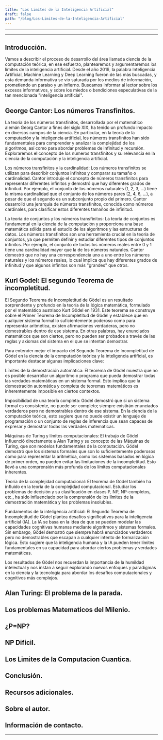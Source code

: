```yaml
---
title: "Los Limites de la Inteligencia Artificial"
draft: false
path: "/blog/Los-Limites-de-la-Inteligencia-Artificial"
---
```


-------------------------------
-------------------------------


## Introducción.
Vamos a describir el proceso de desarrollo del área llamada ciencia de la computación teórica, en ese esfuerzo, plantearemos y argumentaremos los límites de la inteligencia artificial.
Desde el año 2019, la palabra Inteligencia Artificial, Machine Learning y Deep Learning fueron de las más buscadas, y esta demanda informativa se vio saturada por los medios de información, prometiendo un paraíso y un infierno. Buscamos informar al lector sobre los excesos informativos, y sobre los miedos o bendiciones especulativas de la tan mencionada "inteligencia artificial".

## George Cantor: Los números Transfinitos.
La teoría de los números transfinitos, desarrollada por el matemático alemán Georg Cantor a fines del siglo XIX, ha tenido un profundo impacto en diversos campos de la ciencia. En particular, en la teoría de la computación y la inteligencia artificial, los números transfinitos han sido fundamentales para comprender y analizar la complejidad de los algoritmos, así como para abordar problemas de infinitud y recursión. Exploraremos el concepto de los números transfinitos y su relevancia en la ciencia de la computación y la inteligencia artificial.

Los números transfinitos y la cardinalidad:
Los números transfinitos se utilizan para describir conjuntos infinitos y comparar su tamaño o cardinalidad. Cantor introdujo el concepto de números transfinitos para representar diferentes infinitos y demostró que hay diferentes grados de infinitud. Por ejemplo, el conjunto de los números naturales (1, 2, 3, ...) tiene la misma cardinalidad que el conjunto de los números pares (2, 4, 6, ...), a pesar de que el segundo es un subconjunto propio del primero. Cantor desarrolló una jerarquía de números transfinitos, conocida como números cardinales, para clasificar estos diferentes tamaños de infinitud.

La teoría de conjuntos y los números transfinitos:
La teoría de conjuntos es fundamental en la ciencia de la computación y proporciona una base matemática sólida para el estudio de los algoritmos y las estructuras de datos. Los números transfinitos son una herramienta crucial en la teoría de conjuntos, ya que permiten definir y estudiar diferentes tipos de conjuntos infinitos. Por ejemplo, el conjunto de todos los números reales entre 0 y 1 tiene una cardinalidad mayor que la de los números naturales. Cantor demostró que no hay una correspondencia uno a uno entre los números naturales y los números reales, lo cual implica que hay diferentes grados de infinitud y que algunos infinitos son más "grandes" que otros.

## Kurl Godel: El segundo Teorema de incompletitud.
El Segundo Teorema de Incompletitud de Gödel es un resultado sorprendente y profundo en la teoría de la lógica matemática, formulado por el matemático austriaco Kurt Gödel en 1931. Este teorema se construye sobre el Primer Teorema de Incompletitud de Gödel y establece que en cualquier sistema formal lo suficientemente poderoso como para representar aritmética, existen afirmaciones verdaderas, pero no demostrables dentro de ese sistema. En otras palabras, hay enunciados matemáticos que son ciertos, pero no pueden ser probados a través de las reglas y axiomas del sistema en el que se intentan demostrar.

Para entender mejor el impacto del Segundo Teorema de Incompletitud de Gödel en la ciencia de la computación teórica y la inteligencia artificial, es importante destacar algunas implicaciones clave:

Límites de la demostración automática: El teorema de Gödel muestra que no es posible desarrollar un algoritmo o programa que pueda demostrar todas las verdades matemáticas en un sistema formal. Esto implica que la demostración automática y completa de teoremas matemáticos es inherentemente imposible en ciertos contextos.

Imposibilidad de una teoría completa: Gödel demostró que si un sistema formal es consistente, no puede ser completo; siempre existirán enunciados verdaderos pero no demostrables dentro de ese sistema. En la ciencia de la computación teórica, esto sugiere que no puede existir un lenguaje de programación o un conjunto de reglas de inferencia que sean capaces de expresar y demostrar todas las verdades matemáticas.

Máquinas de Turing y límites computacionales: El trabajo de Gödel influenció directamente a Alan Turing y su concepto de las Máquinas de Turing, que son modelos fundamentales de la computación. Gödel demostró que los sistemas formales que son lo suficientemente poderosos como para representar la aritmética, como los sistemas basados en lógica de primer orden, no pueden evitar las limitaciones de la incompletitud. Esto llevó a una comprensión más profunda de los límites computacionales inherentes.

Teoría de la complejidad computacional: El teorema de Gödel también ha influido en la teoría de la complejidad computacional. Estudiar los problemas de decisión y su clasificación en clases P, NP, NP-completos, etc., ha sido influenciado por la comprensión de los límites de la demostración matemática y los problemas insolubles.

Fundamentos de la inteligencia artificial: El Segundo Teorema de Incompletitud de Gödel plantea desafíos significativos para la inteligencia artificial (IA). La IA se basa en la idea de que se pueden modelar las capacidades cognitivas humanas mediante algoritmos y sistemas formales. Sin embargo, Gödel demostró que siempre habrá enunciados verdaderos pero no demostrables que escapan a cualquier intento de formalización lógica. Esto sugiere que la inteligencia humana y la IA pueden tener límites fundamentales en su capacidad para abordar ciertos problemas y verdades matemáticas.

Los resultados de Gödel nos recuerdan la importancia de la humildad intelectual y nos instan a seguir explorando nuevos enfoques y paradigmas en la ciencia y la tecnología para abordar los desafíos computacionales y cognitivos más complejos.

## Alan Turing: El problema de la parada. 


## Los problemas Matematicos del Milenio.


## ¿P=NP?


## NP Dificil.


## Los Limites de la Computacion Cuantica.


## Conclusión.


## Recursos adicionales.

## Sobre el autor.


## Información de contacto.


---






